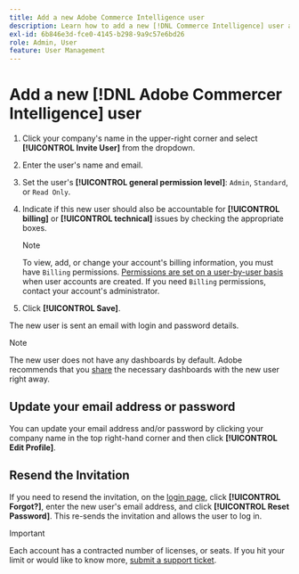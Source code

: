 ```yaml
---
title: Add a new Adobe Commerce Intelligence user
description: Learn how to add a new [!DNL Commerce Intelligence] user and how to update your user name or password.
exl-id: 6b846e3d-fce0-4145-b298-9a9c57e6bd26
role: Admin, User
feature: User Management
---
```

# Add a new [!DNL Adobe Commercer Intelligence] user

1. Click your company's name in the upper-right corner and select **[!UICONTROL Invite User]** from the dropdown.
1. Enter the user's name and email.
1. Set the user's **[!UICONTROL general permission level]**: `Admin`, `Standard`, or `Read Only`.
1. Indicate if this new user should also be accountable for **[!UICONTROL billing]** or **[!UICONTROL technical]** issues by checking the appropriate boxes.

   >[!NOTE]
   >
   >To view, add, or change your account's billing information, you must have `Billing` permissions. [Permissions are set on a user-by-user basis](../../administrator/user-management/user-management.md) when user accounts are created. If you need `Billing` permissions, contact your account's administrator.

1. Click **[!UICONTROL Save]**.

The new user is sent an email with login and password details.

>[!NOTE]
>
>The new user does not have any dashboards by default. Adobe recommends that you [share](../../data-user/dashboards/share-dashboard-with-users.md) the necessary dashboards with the new user right away.

## Update your email address or password

You can update your email address and/or password by clicking your company name in the top right-hand corner and then click **[!UICONTROL Edit Profile]**.

## Resend the Invitation

If you need to resend the invitation, on the [login page](https://dashboard.rjmetrics.com/v2/session/create), click **[!UICONTROL Forgot?]**, enter the new user's email address, and click **[!UICONTROL Reset Password]**. This re-sends the invitation and allows the user to log in.

>[!IMPORTANT]
>
>Each account has a contracted number of licenses, or seats. If you hit your limit or would like to know more, [submit a support ticket](https://experienceleague.adobe.com/docs/commerce-knowledge-base/kb/troubleshooting/miscellaneous/mbi-service-policies.html).
